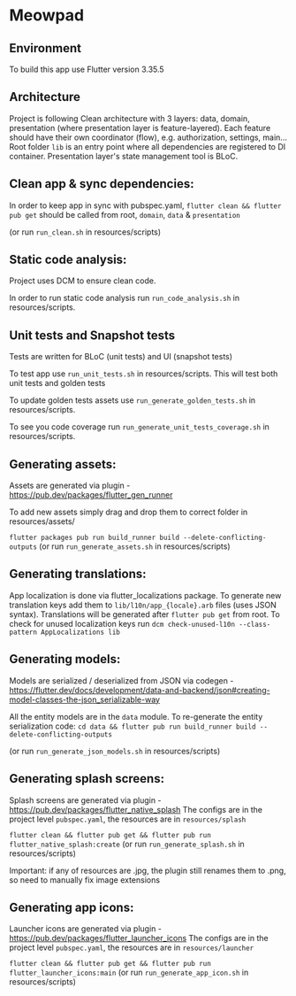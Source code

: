 # Meowpad

## Environment

To build this app use Flutter version 3.35.5

## Architecture

Project is following Clean architecture with 3 layers: data, domain, presentation (where presentation layer is feature-layered).
Each feature should have their own coordinator (flow), e.g. authorization, settings, main...
Root folder `lib` is an entry point where all dependencies are registered to DI container.
Presentation layer's state management tool is BLoC.

## Clean app & sync dependencies:

In order to keep app in sync with pubspec.yaml, `flutter clean && flutter pub get` should be called
from root, `domain`, `data` & `presentation`

(or run `run_clean.sh` in resources/scripts)

## Static code analysis:

Project uses DCM to ensure clean code.

In order to run static code analysis run `run_code_analysis.sh` in resources/scripts.

## Unit tests and Snapshot tests

Tests are written for BLoC (unit tests) and UI (snapshot tests)

To test app use `run_unit_tests.sh` in resources/scripts.
This will test both unit tests and golden tests

To update golden tests assets use `run_generate_golden_tests.sh` in resources/scripts.

To see you code coverage run `run_generate_unit_tests_coverage.sh` in resources/scripts.

## Generating assets:

Assets are generated via plugin - https://pub.dev/packages/flutter_gen_runner

To add new assets simply drag and drop them to correct folder in resources/assets/

`flutter packages pub run build_runner build --delete-conflicting-outputs`
(or run `run_generate_assets.sh` in resources/scripts)

## Generating translations:

App localization is done via flutter_localizations package.
To generate new translation keys add them to `lib/l10n/app_{locale}.arb` files (uses JSON syntax).
Translations will be generated after `flutter pub get` from root. 
To check for unused localization keys run `dcm check-unused-l10n --class-pattern AppLocalizations lib`

## Generating models:

Models are serialized / deserialized from JSON via
codegen - https://flutter.dev/docs/development/data-and-backend/json#creating-model-classes-the-json_serializable-way

All the entity models are in the `data` module. To re-generate the entity serialization code:
`cd data && flutter pub run build_runner build --delete-conflicting-outputs`

(or run `run_generate_json_models.sh` in resources/scripts)

## Generating splash screens:

Splash screens are generated via plugin - https://pub.dev/packages/flutter_native_splash
The configs are in the project level `pubspec.yaml`, the resources are in `resources/splash`

`flutter clean && flutter pub get && flutter pub run flutter_native_splash:create`
(or run `run_generate_splash.sh` in resources/scripts)

Important: if any of resources are .jpg, the plugin still renames them to .png, so need to manually
fix image extensions

## Generating app icons:

Launcher icons are generated via plugin - https://pub.dev/packages/flutter_launcher_icons
The configs are in the project level `pubspec.yaml`, the resources are in `resources/launcher`

`flutter clean && flutter pub get && flutter pub run flutter_launcher_icons:main`
(or run `run_generate_app_icon.sh` in resources/scripts)
